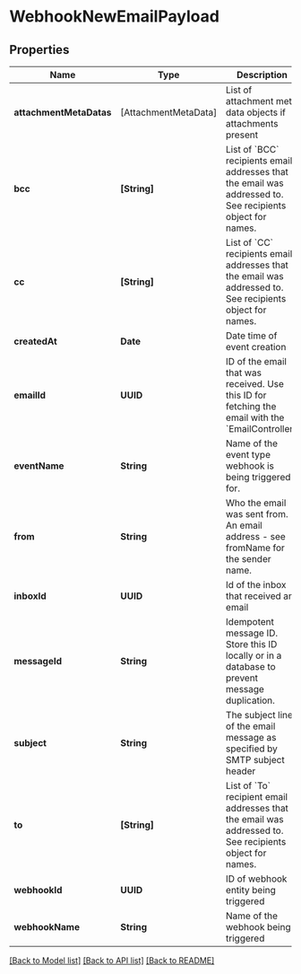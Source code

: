 # WebhookNewEmailPayload

## Properties
Name | Type | Description | Notes
------------ | ------------- | ------------- | -------------
**attachmentMetaDatas** | [AttachmentMetaData] | List of attachment meta data objects if attachments present | [optional] 
**bcc** | **[String]** | List of &#x60;BCC&#x60; recipients email addresses that the email was addressed to. See recipients object for names. | [optional] 
**cc** | **[String]** | List of &#x60;CC&#x60; recipients email addresses that the email was addressed to. See recipients object for names. | [optional] 
**createdAt** | **Date** | Date time of event creation | [optional] 
**emailId** | **UUID** | ID of the email that was received. Use this ID for fetching the email with the &#x60;EmailController&#x60;. | [optional] 
**eventName** | **String** | Name of the event type webhook is being triggered for. | [optional] 
**from** | **String** | Who the email was sent from. An email address - see fromName for the sender name. | [optional] 
**inboxId** | **UUID** | Id of the inbox that received an email | [optional] 
**messageId** | **String** | Idempotent message ID. Store this ID locally or in a database to prevent message duplication. | [optional] 
**subject** | **String** | The subject line of the email message as specified by SMTP subject header | [optional] 
**to** | **[String]** | List of &#x60;To&#x60; recipient email addresses that the email was addressed to. See recipients object for names. | [optional] 
**webhookId** | **UUID** | ID of webhook entity being triggered | [optional] 
**webhookName** | **String** | Name of the webhook being triggered | [optional] 

[[Back to Model list]](../README#documentation-for-models) [[Back to API list]](../README#documentation-for-api-endpoints) [[Back to README]](../README)


